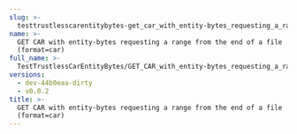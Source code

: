 ```yaml
---
slug: >-
  testtrustlesscarentitybytes-get_car_with_entity-bytes_requesting_a_range_from_the_end_of_a_file_(format=car)
name: >-
  GET CAR with entity-bytes requesting a range from the end of a file
  (format=car)
full_name: >-
  TestTrustlessCarEntityBytes/GET_CAR_with_entity-bytes_requesting_a_range_from_the_end_of_a_file_(format=car)
versions:
  - dev-44b0eaa-dirty
  - v0.0.2
title: >-
  GET CAR with entity-bytes requesting a range from the end of a file
  (format=car)
---
```


